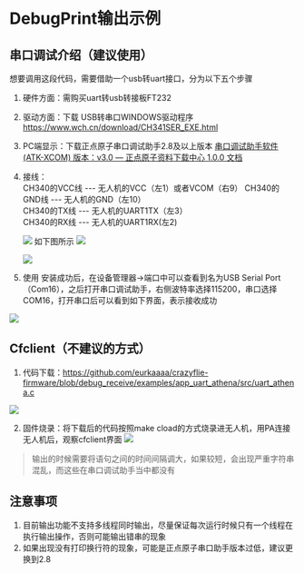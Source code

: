 ﻿# DebugPrint输出示例
## 串口调试介绍（建议使用）
想要调用这段代码，需要借助一个usb转uart接口，分为以下五个步骤
 1.  硬件方面：需购买uart转usb转接板FT232
 2.  驱动方面：下载 USB转串口WINDOWS驱动程序
https://www.wch.cn/download/CH341SER_EXE.html
 3. PC端显示：下载正点原子串口调试助手2.8及以上版本
 [串口调试助手软件(ATK-XCOM) 版本：v3.0 — 正点原子资料下载中心 1.0.0 文档](http://47.111.11.73/docs/tool/ruanjian/ATK-XCOM.html)
4. 接线：       
CH340的VCC线 --- 无人机的VCC（左1）或者VCOM（右9）
CH340的GND线 --- 无人机的GND（左10）   
CH340的TX线     --- 无人机的UART1TX（左3）    
CH340的RX线     --- 无人机的UART1RX(左2)
    
    ![](https://seunetsi.feishu.cn/space/api/box/stream/download/asynccode/?code=NjFiYzBjNmY2OWZiMDA0YTU4MTA1ZTA0Yjc5NzkwMDZfMnVLMTBHRzlrVlRva0lxNW5XVDROVzRkTlhwanRNQVlfVG9rZW46TGVSeGI4U1hmb090NEl4VWVtamNkamJ3bk9iXzE3MzY2NjAzMzI6MTczNjY2MzkzMl9WNA)
    如下图所示
![](https://seunetsi.feishu.cn/space/api/box/stream/download/asynccode/?code=MDI5YjViZTJiMDM2N2Y5MGIwZDY2NjQ1ZWI3YzVmNDRfelVKQ1paSGxjamUzbU5JZ3VXY2ZjYkRONXlaMjFNZG5fVG9rZW46TXpRNWI4VXB0b0VyMll4cjdNb2M1ODJ4bktiXzE3MzY2NjAzMzI6MTczNjY2MzkzMl9WNA)
    
    ![](https://seunetsi.feishu.cn/space/api/box/stream/download/asynccode/?code=NDMzMjdhYTYwOWFmMjBhOTlhZDE0MGZhYmQ2NDA2OGNfOVVxallyak5MdnR4UUZDUzM4aWJiS3VPVTNuWHBPZlZfVG9rZW46TXZqVWJDbk9ab1JjME14ekRFUWNLQ2E5bnRHXzE3MzY2NjAzMzI6MTczNjY2MzkzMl9WNA)
 5. 使用
安装成功后，在设备管理器->端口中可以查看到名为USB Serial Port（Com16），之后打开串口调试助手，右侧波特率选择115200，串口选择COM16，打开串口后可以看到如下界面，表示接收成功

![](https://seunetsi.feishu.cn/space/api/box/stream/download/asynccode/?code=NmQ1ZDI0ZjQ0NWI0ODNmNDIyZTE2YzhhYzUyMWE3YmZfQlo2b2lNUG9ObFc2cFJYTDJrWmg4WHo0VUt2anQ1cGdfVG9rZW46VWdtVGJjeXI5bzZqNnB4eU9UZ2NDVGtabmM5XzE3MzY2NjAzMzI6MTczNjY2MzkzMl9WNA)

##  Cfclient（不建议的方式）
1. 代码下载：https://github.com/eurkaaaa/crazyflie-firmware/blob/debug_receive/examples/app_uart_athena/src/uart_athena.c

![](https://seunetsi.feishu.cn/space/api/box/stream/download/asynccode/?code=MDViZjhjYzEwNDdhMzkwMzdkNTZlNWUzYTZkZTExZGJfSmQzSnluZWxiNk5peGJFMlhLdDFLVzRDRDFyVVhJMEhfVG9rZW46VnFUSGJxbHozb05VQ3N4dU05cmNrV0RSbjNjXzE3MzY2NjAzMzI6MTczNjY2MzkzMl9WNA)

2. 固件烧录：将下载后的代码按照make cload的方式烧录进无人机，用PA连接无人机后，观察cfclient界面
![](https://seunetsi.feishu.cn/space/api/box/stream/download/asynccode/?code=ZTQ4Mzc3YTQ1YzEzNjY4NTQ4NjBhNjc2MTE4MTU2MzJfbENRbjhsVEp4YjVkRjBqNmNhMFBNd3ZHVmlZOWZPYlNfVG9rZW46TENod2J3SDY4b2FDRzV4RU5QSmNnYmVtbkJoXzE3MzY2NjAzMzI6MTczNjY2MzkzMl9WNA)

>输出的时候需要将语句之间的时间间隔调大，如果较短，会出现严重字符串混乱，而这些在串口调试助手当中都没有
## 注意事项
1. 目前输出功能不支持多线程同时输出，尽量保证每次运行时候只有一个线程在执行输出操作，否则可能输出错串的现象
2. 如果出现没有打印换行符的现象，可能是正点原子串口助手版本过低，建议更换到2.8
